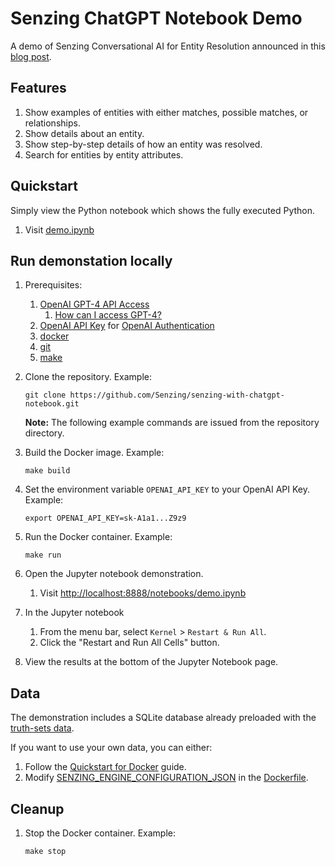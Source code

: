 # Senzing ChatGPT Notebook Demo

A demo of Senzing Conversational AI for Entity Resolution announced in this
[blog post](https://senzing.com/first-conversational-ai-for-entity-resolution/).

## Features

1. Show examples of entities with either matches, possible matches, or relationships.
1. Show details about an entity.
1. Show step-by-step details of how an entity was resolved.
1. Search for entities by entity attributes.

## Quickstart

Simply view the Python notebook which shows the fully executed Python.

1. Visit [demo.ipynb](demo.ipynb)

## Run demonstation locally

1. Prerequisites:
    1. [OpenAI GPT-4 API Access](https://openai.com/waitlist/gpt-4-api)
        1. [How can I access GPT-4?](https://help.openai.com/en/articles/7102672-how-can-i-access-gpt-4)
    1. [OpenAI API Key](https://platform.openai.com/account/api-keys) for
       [OpenAI Authentication](https://platform.openai.com/docs/api-reference/authentication)
    1. [docker](https://github.com/Senzing/knowledge-base/blob/main/WHATIS/docker.md)
    1. [git](https://github.com/Senzing/knowledge-base/blob/main/WHATIS/git.md)
    1. [make](https://github.com/Senzing/knowledge-base/blob/main/WHATIS/make.md)

1. Clone the repository.
   Example:

    ```console
    git clone https://github.com/Senzing/senzing-with-chatgpt-notebook.git
    ```

    **Note:** The following example commands are issued from the repository directory.

1. Build the Docker image.
   Example:

    ```console
    make build
    ```

1. Set the environment variable `OPENAI_API_KEY` to your OpenAI API Key.
   Example:

    ```console
    export OPENAI_API_KEY=sk-A1a1...Z9z9
    ```

1. Run the Docker container.
   Example:

    ```console
    make run
    ```

1. Open the Jupyter notebook demonstration.
    1. Visit [http://localhost:8888/notebooks/demo.ipynb](http://localhost:8888/notebooks/demo.ipynb)

1. In the Jupyter notebook
    1. From the menu bar, select `Kernel` > `Restart & Run All`.
    1. Click the "Restart and Run All Cells" button.
1. View the results at the bottom of the Jupyter Notebook page.

## Data

The demonstration includes a SQLite database already preloaded with the
[truth-sets data](https://github.com/Senzing/truth-sets).

If you want to use your own data, you can either:

1. Follow the [Quickstart for Docker](https://senzing.zendesk.com/hc/en-us/articles/12938524464403-Quickstart-For-Docker) guide.
1. Modify
   [SENZING_ENGINE_CONFIGURATION_JSON](https://github.com/Senzing/knowledge-base/blob/main/lists/environment-variables.md#senzing_engine_configuration_json)
   in the
   [Dockerfile](https://github.com/Senzing/senzing-with-chatgpt-notebook/blob/main/Dockerfile).

## Cleanup

1. Stop the Docker container.
   Example:

    ```console
    make stop
    ```
